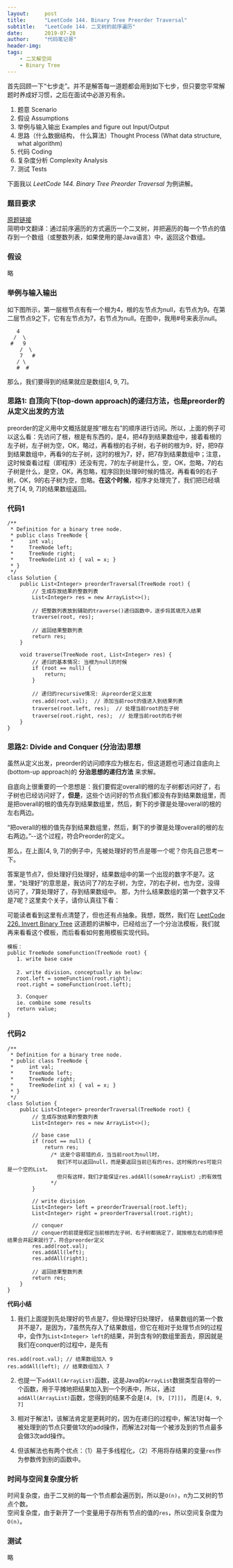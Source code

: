 ```yaml
---
layout:     post
title:      "LeetCode 144. Binary Tree Preorder Traversal"
subtitle:   "LeetCode 144. 二叉树的前序遍历"
date:       2019-07-28
author:     "代码笔记哥"
header-img:
tags:
    - 二叉解空间
    - Binary Tree
---
```

首先回顾一下“七步走”。并不是解答每一道题都会用到如下七步，但只要您平常解题时养成好习惯，之后在面试中必游刃有余。

1. 题意 Scenario
2. 假设 Assumptions
3. 举例与输入输出 Examples and figure out Input/Output
4. 思路（什么数据结构， 什么算法）Thought Process (What data structure, what algorithm)
5. 代码 Coding
6. 复杂度分析 Complexity Analysis
7. 测试 Tests

下面我以 *LeetCode 144. Binary Tree Preorder Traversal* 为例讲解。

### 题目要求
[原题链接](https://leetcode.com/problems/binary-tree-preorder-traversal/)  
简明中文翻译：通过前序遍历的方式遍历一个二叉树，并把遍历的每一个节点的值存到一个数组（或整数列表，如果使用的是Java语言）中，返回这个数组。

### 假设
略

### 举例与输入输出
如下图所示，第一层根节点有有一个根为4，根的左节点为null，右节点为9。在第二层节点9之下，它有左节点为7，右节点为null。在图中，我用#号来表示null。
```
   4
  /  \
 #   9
    /  \
    7   #
   / \
   #  #
```
那么，我们要得到的结果就应是数组[4, 9, 7]。

### 思路1: 自顶向下(top-down approach)的递归方法，也是preorder的从定义出发的方法
preorder的定义用中文概括就是按“根左右”的顺序进行访问。所以，上面的例子可以这么看：先访问了根，根是有东西的，是4，把4存到结果数组中，接着看根的左子树，左子树为空，OK，略过，再看根的右子树，右子树的根为9，好，把9存到结果数组中，再看9的左子树，这时的根为7，好，把7存到结果数组中；注意，这时候查看过程（即程序）还没有完，7的左子树是什么，空，OK，忽略，7的右子树是什么，是空，OK，再忽略，程序回到处理9时候的情况，再看看9的右子树，OK，9的右子树为空，忽略。**在这个时候**，程序才处理完了，我们把已经填充了[4, 9, 7]的结果数组返回。

### 代码1
```
/**
 * Definition for a binary tree node.
 * public class TreeNode {
 *     int val;
 *     TreeNode left;
 *     TreeNode right;
 *     TreeNode(int x) { val = x; }
 * }
 */
class Solution {
    public List<Integer> preorderTraversal(TreeNode root) {
        // 生成存放结果的整数列表
        List<Integer> res = new ArrayList<>();

        // 把整数列表放到辅助的traverse()递归函数中，逐步将其填充入结果
        traverse(root, res);

        // 返回结果整数列表
        return res;
    }

    void traverse(TreeNode root, List<Integer> res) {
        // 递归的基本情况: 当根为null的时候
        if (root == null) {
            return;
        }

        // 递归的recursive情况: 从preorder定义出发
        res.add(root.val);  // 添加当前root的值进入到结果列表
        traverse(root.left, res);  // 处理当前root的左子树
        traverse(root.right, res);  // 处理当前root的右子树
    }
}
```

### 思路2: Divide and Conquer (分治法)思想
虽然从定义出发，preorder的访问顺序应为根左右，但这道题也可通过自底向上(bottom-up approach)的 **分治思想的递归方法** 来求解。

自底向上很重要的一个思想是：我们要假定overall的根的左子树都访问好了，右子树也已经访问好了，**但是**，这些个访问好的节点我们都没有存到结果数组里，而是把overall的根的值先存到结果数组里，然后，剩下的步骤是处理overall的根的左右两边。  

“把overall的根的值先存到结果数组里，然后，剩下的步骤是处理overall的根的左右两边。”--这个过程，符合Preorder的定义。

那么，在上面[4, 9, 7]的例子中，先被处理好的节点是哪一个呢？你先自己思考一下。


答案是节点7，但处理好归处理好，结果数组中的第一个出现的数字不是7。这里，“处理好”的意思是，我访问了7的左子树，为空，7的右子树，也为空，没得访问了，7算处理好了，存到结果数组中。 那，为什么结果数组的第一个数字又不是7呢？这里卖个关子，请你认真往下看：

可能读者看到这里有点清楚了，但也还有点抽象。我想，既然，我们在 [LeetCode 226. Invert Binary Tree](http://starwavelin.com/2019/06/10/LC-226-invert-binary-tree/) 这道题的讲解中，已经给出了一个分治法模板，我们就再来看看这个模板，而后看看如何套用模板实现代码。

```
模板：
public TreeNode someFunction(TreeNode root) {
   1. write base case

   2. write division，conceptually as below:
   root.left = someFunction(root.right);
   root.right = someFunction(root.left);

   3. Conquer
   ie. combine some results
   return value;
}
```

### 代码2
```
/**
 * Definition for a binary tree node.
 * public class TreeNode {
 *     int val;
 *     TreeNode left;
 *     TreeNode right;
 *     TreeNode(int x) { val = x; }
 * }
 */
class Solution {
    public List<Integer> preorderTraversal(TreeNode root) {
        // 生成存放结果的整数列表
        List<Integer> res = new ArrayList<>();

        // base case
        if (root == null) {
            return res;
              /* 这是个容易错的点，当当前root为null时，
                我们不可以返回null，而是要返回当前已有的res，这时候的res可能只是一个空的List。
                但只有这样，我们才能保证res.addAll(someArrayList）;的有效性
              */
        }

        // write division
        List<Integer> left = preorderTraversal(root.left);
        List<Integer> right = preorderTraversal(root.right);

        // conquer
        // conquer的前提是假定当前根的左子树、右子树都搞定了，就按根左右的顺序把结果合并起来就行了，符合preorder定义
        res.add(root.val);
        res.addAll(left);
        res.addAll(right);

        // 返回结果整数列表
        return res;
    }
}
```

**代码小结**  
1. 我们上面提到先处理好的节点是7，但处理好归处理好， 结果数组的第一个数并不是7，是因为，7虽然先存入了结果数组，但它在相对于处理节点9的过程中，会作为`List<Integer> left`的结果，并到含有9的数组里面去，原因就是我们在conquer的过程中，是先有
```
res.add(root.val); // 结果数组加入 9
res.addAll(left); // 结果数组加入 7
```

2. 也提一下`addAll(ArrayList)`函数，这是Java的`ArrayList`数据类型自带的一个函数，用于平摊地把结果加入到一个列表中，所以，通过`addAll(ArrayList)`函数，您得到的结果不会是`[4, [9, [7]]]`， 而是`[4, 9, 7]`

3. 相对于解法1，该解法肯定是更耗时的，因为在递归的过程中，解法1对每一个被处理到的节点只要做1次的add操作，而解法2对每一个被涉及到的节点最多会做3次add操作。

4. 但该解法也有两个优点：（1）易于多线程化，（2）不用将存结果的变量`res`作为参数传到别的函数中。

### 时间与空间复杂度分析
时间复杂度，由于二叉树的每一个节点都会遍历到，所以是`O(n)`，n为二叉树的节点个数。  
空间复杂度，由于新开了一个变量用于存所有节点的值的`res`，所以空间复杂度为`O(n)`。

### 测试
略
